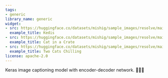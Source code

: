```yaml
---
tags:
- generic
library_name: generic
widget:
- src: https://huggingface.co/datasets/mishig/sample_images/resolve/main/cat-1.jpg
  example_title: Kedis
- src: https://huggingface.co/datasets/mishig/sample_images/resolve/main/cat-2.jpg
  example_title: Cat in a Crate
- src: https://huggingface.co/datasets/mishig/sample_images/resolve/main/cat-3.jpg
  example_title: Two Cats Chilling
license: apache-2.0
---
```

Keras image captioning model with encoder-decoder network. 🌃🌅🎑